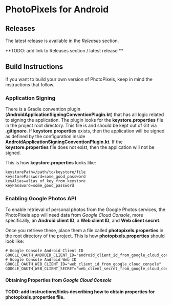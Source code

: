 # PhotoPixels for Android

## Releases
 The latest release is available in the *Releases* section.

 **TODO: add link to Releases section / latest release **

## Build Instructions

If you want to build your own version of PhotoPixels, keep in mind the instructions that follow. 

### Application Signing

There is a Gradle convention plugin (**AndroidApplicationSigningConventionPlugin.kt**) that has all
logic related to signing the application. The plugin looks for the **keystore.properties** file in
the project root directory. This file is and should be kept out of Git via **.gitignore**. If
**keystore.properties** exists, then the application will be signed as defined by the
configuration inside **AndroidApplicationSigningConventionPlugin.kt**. If the 
**keystore.properties** file does not exist, then the application will not be signed.

This is how **keystore.properties** looks like:

```
keystorePath=/path/to/keystore/file
keystorePassword=some_good_password
keyAlias=alias_of_key_from_keystore
keyPassword=some_good_password
```

### Enabling Google Photos API

To enable retrieval of personal photos from the Google Photos services, the PhotoPixels app will
need data from *Google Cloud Console*, more specifically, an **Android client ID**, 
a **Web client ID**, and **Web client secret**. 

Once you retrieve these, place them a file called **photopixels.properties** in the root directory
of the project. This is how **photopixels.properties** should look like:

```
# Google Console Android Client ID
GOOGLE_OAUTH_ANDROID_CLIENT_ID="android_client_id_from_google_cloud_console"
# Google Console Android Web ID
GOOGLE_OAUTH_WEB_CLIENT_ID="web_client_id_from_google_cloud_console"
GOOGLE_OAUTH_WEB_CLIENT_SECRET="web_client_secret_from_google_cloud_console"
```

#### Obtaining Properties from *Google Cloud Console* 

**TODO: add instructions/links describing how to obtain properties for photopixels.properties 
file.**
